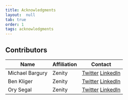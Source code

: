 ```yaml
---
title: Acknowledgments
layout:  null
tab: true
order: 1
tags: acknowledgments
---
```


## Contributors

| Name | Affiliation | Contact | 
| --- | --- | --- |
| Michael Bargury | Zenity | [Twitter](https://twitter.com/mbrg0) [LinkedIn](https://www.linkedin.com/in/michaelbargury/) |
| Ben Kliger | Zenity | [Twitter](https://twitter.com/benkliger) [LinkedIn](https://www.linkedin.com/in/benkliger/) |
| Ory Segal | Zenity | [Twitter](https://twitter.com/orysegal) [LinkedIn](https://www.linkedin.com/in/orysegal/) |
